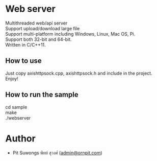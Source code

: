 # Web server

Multithreaded web/api server  
Support upload/download large file  
Support multi-platform including Windows, Linux, Mac OS, Pi.  
Support both 32-bit and 64-bit.  
Written in C/C++11.  

## How to use
Just copy axishttpsock.cpp, axishttpsock.h and include in the project.  
Enjoy!  

## How to run the sample
cd sample  
make  
./webserver

# Author
- Pit Suwongs พิทย์ สุวงศ์ (admin@ornpit.com)
